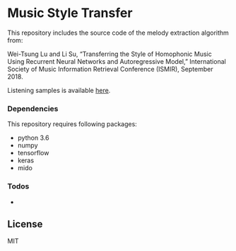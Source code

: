 # Music Style Transfer


This repository includes the source code of the melody extraction algorithm from:

Wei-Tsung Lu and Li Su, “Transferring the Style of Homophonic Music Using Recurrent Neural Networks and Autoregressive Model,” International Society of Music Information Retrieval Conference (ISMIR), September 2018.

Listening samples is available [here].

### Dependencies

This repository requires following packages:

- python 3.6
- numpy
- tensorflow
- keras
- mido


### Todos

 - 

License
----

MIT


[//]:#

   [here]:https://drive.google.com/open?id=1hohsEvbAiBmTW6DUeEaoEha13otyn8oJ




